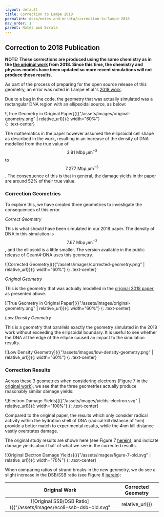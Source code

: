 ```yaml
---
layout: default
title: Correction to Lampe 2018
permalink: docs/notes-and-errata/correction-to-lampe-2018
nav_order: 1
parent: Notes and Errata
---
```


<!-- Need to import MathJax for this post -->
<script src="https://polyfill.io/v3/polyfill.min.js?features=es6"></script>
<script id="MathJax-script" async src="https://cdn.jsdelivr.net/npm/mathjax@3/es5/tex-mml-chtml.js"></script>
<!-- END MathJax Import -->

## Correction to 2018 Publication

**NOTE: These corrections are produced using the same chemistry as in the
[the original work](https://doi.org/10.1016/j.ejmp.2017.12.008) from 2018.
Since this time, the chemistry and physics models have been updated so more recent simulations
will not produce these results.**

As part of the process of preparing for the open source release of this geometry, 
an error was noted in Lampe et al.'s [2018 work](https://doi.org/10.1016/j.ejmp.2017.12.008).

Due to a bug in the code, the geometry that was actually simulated was a rectangular
DNA region with an ellipsoidal source, as below:

![True Geometry in Original Paper]({{"/assets/images/original-geometry.png" | relative_url}}){: width="60%"}\
{: .text-center}

The mathematics in the paper however assumed the ellipsoidal cell shape as described in
the work, resulting in an increase of the density of DNA modelled from the true value
of $$3.81\ \text{Mbp}\ \mu \text{m}^{-3}$$ to 
$$7.277\ \text{Mbp}\ \mu \text{m}^{-3}$$. The consequence of this 
is that in general, the damage yields in thr paper are around 52% of their true
value.

### Correction Geometries

To explore this, we have created three geometries to investigate the consequences of this error.

_Correct Geometry_

This is what should have been simulated in our 2018 paper. The density of DNA in this
simulation is $$7.67\ \text{Mbp}\ \mu\text{m}^{-3}$$, and the ellipsoid
is a little smaller. The version available in the public release of Geant4-DNA uses this geometry.

![Corrected Geometry]({{"/assets/images/corrected-geometry.png" | relative_url}}){: width="60%"}
{: .text-center}

_Original Geometry_

This is the geometry that was actually modelled in the [original 2018 paper](https://doi.org/10.1016/j.ejmp.2017.12.008), as presented above.

![True Geometry in Original Paper]({{"/assets/images/original-geometry.png" | relative_url}}){: width="60%"}
{: .text-center}

_Low Density Geometry_

This is a geometry that parallels exactly the geometry simulated in the 2018 work without 
exceeding the ellipsoidal boundary. It is useful to see whether the DNA at the edge 
of the ellipse caused an impact to the simulation results.

![Low Density Geometry]({{"/assets/images/low-density-geometry.png" | relative_url}}){: width="60%"}
{: .text-center}

### Correction Results

Across these 3 geometries when considering electrons
(Figure 7 in the [original work](https://doi.org/10.1016/j.ejmp.2017.12.008)), we see that the three geometries
actually produce reasonably similar damage yields:

![Electron Damage Yields]({{"/assets/images/yields-electron.svg" | relative_url}}){: width="100%"}
{: .text-center}

Compared to the original paper, the results which only consider radical activity within the hydration
shell of DNA (radical kill distance of 1nm) provide a better match to experimental results,
while the 4nm kill distance vastly overstates damage.

The original study results are shown here 
(see Figure 7 [herein](https://doi.org/10.1016/j.ejmp.2017.12.008)),
and indicate damage yields about half of what we see in the
corrected results.

![Original Electron Damage Yields]({{"/assets/images/figure-7-old.svg" | relative_url}}){: width="70%"}
{: .text-center}

When comparing ratios of strand breaks in the new geometry, we do see a slight increase
in the DSB/SSB ratio (see Figure 8 [herein](https://doi.org/10.1016/j.ejmp.2017.12.008)):

|  Original Work  |  Corrected Geometry  |
|:---------------:|:--------------------:|
| ![Original SSB/DSB Ratio]({{"/assets/images/ecoli-ssb-dsb-old.svg" | relative_url}}) | ![Updated SSB/DSB Ratio]({{"/assets/images/ecoli-ssb-dsb-new.svg" | relative_url}}) |

